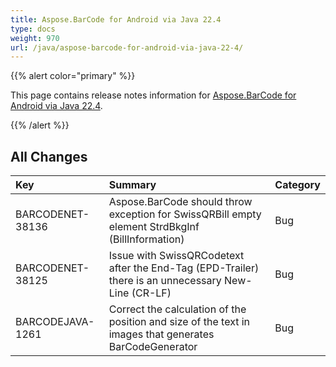 ```yaml
---
title: Aspose.BarCode for Android via Java 22.4
type: docs
weight: 970
url: /java/aspose-barcode-for-android-via-java-22-4/
---
```


{{% alert color="primary" %}} 

This page contains release notes information for [Aspose.BarCode for Android via Java 22.4](https://downloads.aspose.com/barcode/androidjava/new-releases/aspose.barcode-for-android-via-java-22.4/).

{{% /alert %}} 
## **All Changes**

|**Key**|**Summary**|**Category**|
| :- | :- | :- |
|BARCODENET-38136|Aspose.BarCode should throw exception for SwissQRBill empty element StrdBkgInf (BillInformation)|Bug|
|BARCODENET-38125|Issue with SwissQRCodetext after the End-Tag (EPD-Trailer) there is an unnecessary New-Line (CR-LF)|Bug|
|BARCODEJAVA-1261|Correct the calculation of the position and size of the text in images that generates BarCodeGenerator|Bug|
